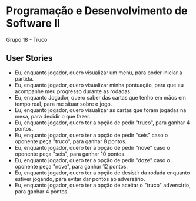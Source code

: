 # Programação e Desenvolvimento de Software II

Grupo 18 - Truco

## User Stories ## 

* Eu, enquanto jogador, quero visualizar um menu, para poder iniciar a partida.
* Eu, enquanto jogador, quero visualizar minha pontuação, para que eu acompanhe meu progresso durante as rodadas.
* Eu, enquanto Jogador, quero saber das cartas que tenho em mãos em tempo real, para me situar sobre o jogo.
* Eu, enquanto jogador, quero visualizar as cartas que foram jogadas na mesa, para decidir o que fazer.
* Eu, enquanto jogador, quero ter a opção de pedir "truco", para ganhar 4 pontos.
* Eu, enquanto jogador, quero ter a opção de pedir "seis" caso o oponente peça "truco", para ganhar 8 pontos.
* Eu, enquanto jogador, quero ter a opção de pedir "nove" caso o oponente peça "seis", para ganhar 10 pontos.
* Eu, enquanto jogador, quero ter a opção de pedir "doze" caso o oponente peça "nove", para ganhar 12 pontos.
* Eu, enquanto jogador, quero ter a opção de desistir da rodada enquanto estiver jogando, para evitar dar pontos ao adversário.
* Eu, enquanto jogador, quero ter a opção de aceitar o "truco" adversário, para ganhar 4 pontos. 

